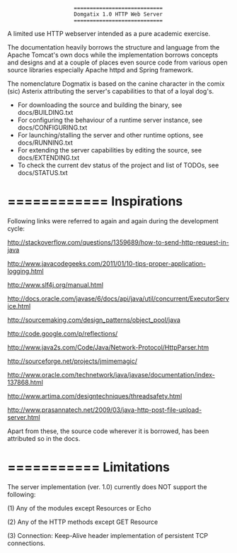 			 			 ============================
                         Domgatix 1.0 HTTP Web Server
                         ============================

A limited use HTTP webserver intended as a pure academic exercise.

The documentation heavily borrows the structure and language from the Apache Tomcat's 
own docs while the implementation borrows concepts and designs and at a couple of places 
even source code from various open source libraries especially Apache httpd and Spring framework.

The nomenclature Dogmatix is based on the canine character in the comix (sic) Asterix attributing 
the server's capabilities to that of a loyal dog's.

* For downloading the source and building the binary, see docs/BUILDING.txt
* For configuring the behaviour of a runtime server instance, see docs/CONFIGURING.txt
* For launching/stalling the server and other runtime options, see docs/RUNNING.txt
* For extending the server capabilities by editing the source, see docs/EXTENDING.txt
* To check the current dev status of the project and list of TODOs, see docs/STATUS.txt

============
Inspirations
============

Following links were referred to again and again during the development cycle:

http://stackoverflow.com/questions/1359689/how-to-send-http-request-in-java

http://www.javacodegeeks.com/2011/01/10-tips-proper-application-logging.html

http://www.slf4j.org/manual.html

http://docs.oracle.com/javase/6/docs/api/java/util/concurrent/ExecutorService.html

http://sourcemaking.com/design_patterns/object_pool/java

http://code.google.com/p/reflections/

http://www.java2s.com/Code/Java/Network-Protocol/HttpParser.htm

http://sourceforge.net/projects/jmimemagic/

http://www.oracle.com/technetwork/java/javase/documentation/index-137868.html

http://www.artima.com/designtechniques/threadsafety.html

http://www.prasannatech.net/2009/03/java-http-post-file-upload-server.html

Apart from these, the source code wherever it is borrowed, has been attributed so in the docs.

===========
Limitations
===========

The server implementation (ver. 1.0) currently does NOT support the following:

(1) Any of the modules except Resources or Echo

(2) Any of the HTTP methods except GET Resource

(3) Connection: Keep-Alive header implementation of persistent TCP connections.